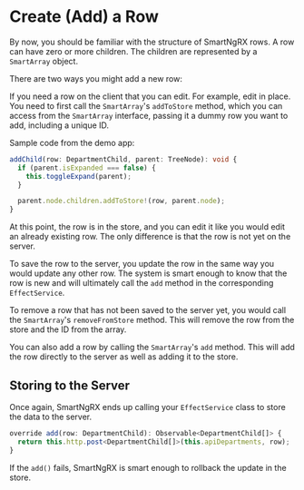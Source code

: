 # Create (Add) a Row

By now, you should be familiar with the structure of SmartNgRX rows. A row can have zero or more children. The children are represented by a `SmartArray` object.

There are two ways you might add a new row:

If you need a row on the client that you can edit. For example, edit in place. You need to first call the `SmartArray`'s `addToStore` method, which you can access from the `SmartArray` interface, passing it a dummy row you want to add, including a unique ID.

Sample code from the demo app:

```typescript
addChild(row: DepartmentChild, parent: TreeNode): void {
  if (parent.isExpanded === false) {
    this.toggleExpand(parent);
  }

  parent.node.children.addToStore!(row, parent.node);
}
```

At this point, the row is in the store, and you can edit it like you would edit an already existing row. The only difference is that the row is not yet on the server.

To save the row to the server, you update the row in the same way you would update any other row. The system is smart enough to know that the row is new and will ultimately call the `add` method in the corresponding `EffectService`.

To remove a row that has not been saved to the server yet, you would call the `SmartArray`'s `removeFromStore` method. This will remove the row from the store and the ID from the array.

You can also add a row by calling the `SmartArray`'s `add` method. This will add the row directly to the server as well as adding it to the store.

## Storing to the Server

Once again, SmartNgRX ends up calling your `EffectService` class to store the data to the server.

```typescript
override add(row: DepartmentChild): Observable<DepartmentChild[]> {
  return this.http.post<DepartmentChild[]>(this.apiDepartments, row);
}
```

If the `add()` fails, SmartNgRX is smart enough to rollback the update in the store.
